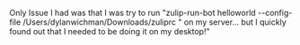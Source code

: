 Only Issue I had was that I was try to run "zulip-run-bot helloworld --config-file /Users/dylanwichman/Downloads/zuliprc "
on my server... but I quickly found out that I needed to be doing it on my desktop!"
